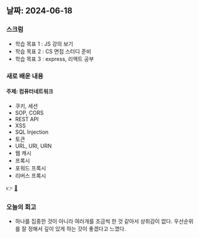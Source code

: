 ## 날짜: 2024-06-18

### 스크럼
- 학습 목표 1 : JS 강의 보기
- 학습 목표 2 : CS 면접 스터디 준비
- 학습 목표 3 : express, 리액트 공부

### 새로 배운 내용
#### 주제: 컴퓨터네트워크
- 쿠키, 세션
- SOP, CORS
- REST API
- XSS
- SQL Injection
- 토큰
- URL, URI, URN
- 웹 캐시
- 프록시
- 포워드 프록시
- 리버스 프록시

👉 [🌼](https://trues2.tistory.com/10)


### 오늘의 회고
- 하나를 집중한 것이 아니라 여러개를 조금씩 한 것 같아서 상취감이 없다. 우선순위를 잘 정해서 깊이 있게 하는 갓이 좋겠다고 느꼈다.
